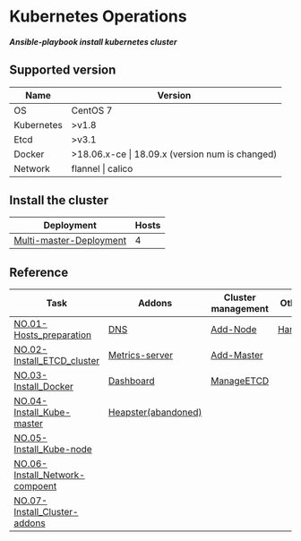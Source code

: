 # Kubernetes **Op**erations 

##### Ansible-playbook install kubernetes cluster

## Supported version

| Name       | Version                                         |
| ---------- | ----------------------------------------------- |
| OS         | CentOS 7                                        |
| Kubernetes | >v1.8                                           |
| Etcd       | >v3.1                                           |
| Docker     | >18.06.x-ce \| 18.09.x (version num is changed) |
| Network    | flannel \| calico                               |

## Install the cluster

| Deployment                                                   | Hosts |
| ------------------------------------------------------------ | ----- |
| <a href="docs/setup/00.K8S_multi-master_deployment.md">Multi-master-Deployment</a> | 4     |

## Reference

| Task                                                         | Addons                                                       | Cluster management                             | Other                                             |
| ------------------------------------------------------------ | ------------------------------------------------------------ | ---------------------------------------------- | ------------------------------------------------- |
| <a href="docs/setup/01.Hosts_environment_preparation.md">NO.01-Hosts_preparation</a> | <a href="docs/handbook/dns.md">DNS</a>                       | <a href="docs/op/AddNode.md">Add-Node</a>      | <a href="docs/setup/Install_Harbor.md">Harbor</a> |
| <a href="docs/setup/02.Install_ETCD_cluster.md">NO.02-Install_ETCD_cluster</a> | <a href="docs/handbook/metrics-server.md">Metrics-server</a> | <a href="docs/op/AddMaster.md">Add-Master</a>  |                                                   |
| <a href="docs/setup/03.Install_Docker.md">NO.03-Install_Docker</a> | <a href="docs/handbook/dashboard.md">Dashboard</a>           | <a href="docs/op/ManageETCD.md">ManageETCD</a> |                                                   |
| <a href="docs/setup/04.Install_Kube-master.md">NO.04-Install_Kube-master</a> | <a href="docs/handbook/heapster.md">Heapster(abandoned)</a>  |                                                |                                                   |
| <a href="docs/setup/05.Install_Kube-node.md">NO.05-Install_Kube-node</a> |                                                              |                                                |                                                   |
| <a href="docs/setup/06.Install_Network-Component.md">NO.06-Install_Network-compoent</a> |                                                              |                                                |                                                   |
| <a href="docs/setup/07.Install_Cluster-Addons.md">NO.07-Install_Cluster-addons</a> |                                                              |                                                |                                                   |

